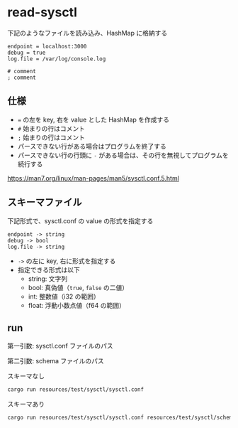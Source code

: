 # read-sysctl

下記のようなファイルを読み込み、HashMap に格納する

```
endpoint = localhost:3000
debug = true
log.file = /var/log/console.log

# comment
; comment
```

## 仕様

- `=` の左を key, 右を value とした HashMap を作成する
- `#` 始まりの行はコメント
- `;` 始まりの行はコメント
- パースできない行がある場合はプログラムを終了する
- パースできない行の行頭に `-` がある場合は、その行を無視してプログラムを続行する

https://man7.org/linux/man-pages/man5/sysctl.conf.5.html

## スキーマファイル

下記形式で、sysctl.conf の value の形式を指定する

```
endpoint -> string
debug -> bool
log.file -> string
```

- `->` の左に key, 右に形式を指定する
- 指定できる形式は以下
  - string: 文字列
  - bool: 真偽値（`true`, `false` の二値）
  - int: 整数値（i32 の範囲）
  - float: 浮動小数点値（f64 の範囲）

## run

第一引数: sysctl.conf ファイルのパス

第二引数: schema ファイルのパス

スキーマなし

```bash
cargo run resources/test/sysctl/sysctl.conf
```

スキーマあり

```bash
cargo run resources/test/sysctl/sysctl.conf resources/test/sysctl/schema/schema.txt
```
